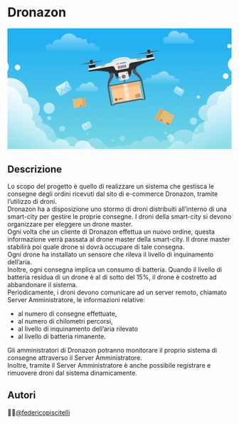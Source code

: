 # Dronazon
<img src = './assets/Cover.png'>

## Descrizione
Lo scopo del progetto è quello di realizzare un sistema che gestisca le consegne degli ordini ricevuti dal sito di 
e-commerce Dronazon, tramite l’utilizzo  di droni. <br> 
Dronazon ha a disposizione uno stormo di droni distribuiti all’interno di  una smart-city per gestire le proprie consegne. 
I droni della smart-city si devono organizzare per eleggere un drone master. <br> 
Ogni volta che un cliente di Dronazon effettua un nuovo ordine, questa informazione verrà passata al
drone master della smart-city. Il drone master stabilirà poi quale drone si dovrà occupare di tale consegna. <br> 
Ogni drone ha installato un sensore che rileva il livello di inquinamento dell’aria. <br> 
Inoltre, ogni consegna implica un consumo di batteria. Quando il livello di batteria residua di un drone è al di sotto del 15%, 
il drone è costretto ad abbandonare il sistema. <br>
Periodicamente, i droni devono comunicare ad un server remoto, chiamato Server Amministratore, le informazioni relative:
- al numero di consegne effettuate, 
- al numero di chilometri percorsi,
- al livello di inquinamento dell’aria rilevato
- al livello di batteria rimanente.
  
Gli amministratori di Dronazon potranno monitorare il proprio sistema di consegne attraverso il Server Amministratore. <br>
Inoltre, tramite il Server Amministratore è anche possibile registrare e rimuovere droni dal sistema dinamicamente.

## Autori
👨‍💻[@federicopiscitelli](https://gitlab.com/federicopiscitelli)  